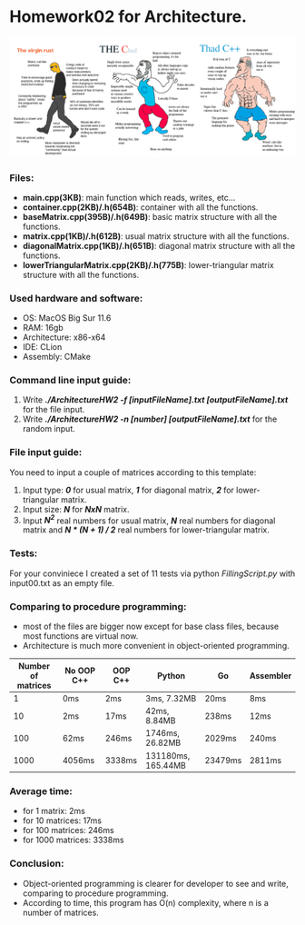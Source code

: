 # Homework02 for Architecture.

![alt text](https://github.com/OFFLUCK/Architecture/blob/master/ArchitectureHW2/meme.png)

### Files:
- **main.cpp(3KB)**: main function which reads, writes, etc...
- **container.cpp(2KB)/.h(654B)**: container with all the functions.
- **baseMatrix.cpp(395B)/.h(649B)**: basic matrix structure with all the functions.
- **matrix.cpp(1KB)/.h(612B)**: usual matrix structure with all the functions.
- **diagonalMatrix.cpp(1KB)/.h(651B)**: diagonal matrix structure with all the functions.
- **lowerTriangularMatrix.cpp(2KB)/.h(775B)**: lower-triangular matrix structure with all the functions.

### Used hardware and software:
- OS: MacOS Big Sur 11.6
- RAM: 16gb
- Architecture: x86-x64
- IDE: CLion
- Assembly: CMake

### Command line input guide:
1) Write ***./ArchitectureHW2 -f [inputFileName].txt [outputFileName].txt*** for the file input.
2) Write ***./ArchitectureHW2 -n [number] [outputFileName].txt*** for the random input.

### File input guide:

You need to input a couple of matrices according to this template:

1) Input type: ***0*** for usual matrix, ***1*** for diagonal matrix, ***2*** for lower-triangular matrix.
2) Input size: ***N*** for ***NxN*** matrix.
3) Input ***N<sup>2</sup>*** real numbers for usual matrix, ***N*** real numbers for diagonal matrix and ***N * (N + 1) / 2*** real numbers for lower-triangular matrix.

### Tests:
For your conviniece I created a set of 11 tests via python *FillingScript.py* with input00.txt as an empty file.

### Comparing to procedure programming:
- most of the files are bigger now except for base class files, because most functions are virtual now.
- Architecture is much more convenient in object-oriented programming.

|Number of matrices|  No OOP C++  |   OOP C++   |      Python      |    Go    |  Assembler  |
|------------------|--------------|-------------|------------------|----------|-------------|
|1                 |0ms           |2ms          |3ms, 7.32MB       |20ms      |8ms          |
|10                |2ms           |17ms         |42ms, 8.84MB      |238ms     |12ms         |
|100               |62ms          |246ms        |1746ms, 26.82MB   |2029ms    |240ms        |
|1000              |4056ms        |3338ms       |131180ms, 165.44MB|23479ms   |2811ms       |

### Average time:
- for 1 matrix: 2ms
- for 10 matrices: 17ms
- for 100 matrices: 246ms
- for 1000 matrices: 3338ms

### Conclusion:
- Object-oriented programming is clearer for developer to see and write, comparing to procedure programming.
- According to time, this program has O(n) complexity, where n is a number of matrices.
